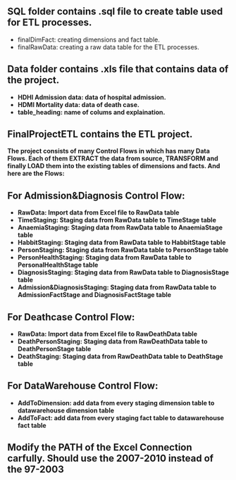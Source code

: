 <h2>SQL folder contains .sql file to create table used for ETL processes.</h2>
<ul> 
    <li>finalDimFact: creating dimensions and fact table.</li>
    <li>finalRawData: creating a raw data table for the ETL processes.</li>
</ul>

<b><h2>Data folder contains .xls file that contains data of the project.</h2>
<ul>
    <li>HDHI Admission data: data of hospital admission.</li>
    <li>HDMI Mortality data: data of death case.</li>
    <li>table_heading: name of colums and explaination.</li>
</ul>

<b><h2>FinalProjectETL contains the ETL project.</h2>
The project consists of many Control Flows in which has many Data Flows. Each of them EXTRACT the data from source, TRANSFORM and finally LOAD them into the existing tables of dimensions and facts. And here are the Flows:
    <h2>For Admission&Diagnosis Control Flow:</h2>
<ul>
    <li>RawData: Import data from Excel file to RawData table</li>
    <li>TimeStaging: Staging data from RawData table to TimeStage table </li>
    <li>AnaemiaStaging: Staging data from RawData table to AnaemiaStage table</li>
    <li>HabbitStaging: Staging data from RawData table to HabbitStage table</li>
    <li>PersonStaging: Staging data from RawData table to PersonStage table</li>
    <li>PersonHealthStaging: Staging data from RawData table to PersonalHealthStage table</li>
    <li>DiagnosisStaging: Staging data from RawData table to DiagnosisStage table</li>
    <li>Admission&DiagnosisStaging: Staging data from RawData table to AdmissionFactStage and DiagnosisFactStage table</li>
</ul> 
    <h2>For Deathcase Control Flow:</h2>
<ul>
    <li>RawData: Import data from Excel file to RawDeathData table</li>
    <li>DeathPersonStaging: Staging data from RawDeathData table to DeathPersonStage table</li>
    <li>DeathStaging: Staging data from RawDeathData table to DeathStage table</li>
</ul>
    <h2>For DataWarehouse Control Flow:</h2>
<ul>
    <li>AddToDimension: add data from every staging dimension table to datawarehouse dimension table</li>
    <li>AddToFact: add data from every staging fact table to datawarehouse fact table</li>
</ul>

<h2>Modify the PATH of the Excel Connection carfully. Should use the 2007-2010 instead of the 97-2003</h2>
